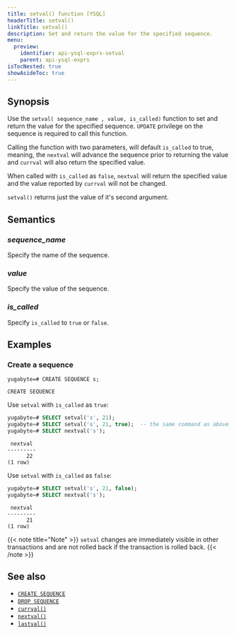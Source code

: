 ```yaml
---
title: setval() function [YSQL]
headerTitle: setval()
linkTitle: setval()
description: Set and return the value for the specified sequence.
menu:
  preview:
    identifier: api-ysql-exprs-setval
    parent: api-ysql-exprs
isTocNested: true
showAsideToc: true
---
```



## Synopsis

Use the `setval( sequence_name , value, is_called)` function to set and return the value for the specified sequence.
`UPDATE` privilege on the sequence is required to call this function.

Calling the function with two parameters, will default `is_called` to true, meaning, the `nextval` will advance the sequence 
prior to returning the value and `currval` will also return the specified value.

When called with `is_called` as `false`, `nextval` will return the specified value and the value reported by `currval` will not be changed.

`setval()` returns just the value of it's second argument.

## Semantics

### _sequence_name_

Specify the name of the sequence.

### _value_

Specify the value of the sequence.

### _is_called_

Specify `is_called` to `true` or `false`.

## Examples

### Create a sequence

```plpgsql
yugabyte=# CREATE SEQUENCE s;
```

```
CREATE SEQUENCE
```

Use `setval` with `is_called` as `true`:
```sql
yugabyte=# SELECT setval('s', 21);
yugabyte=# SELECT setval('s', 21, true);  -- the same command as above
yugabyte=# SELECT nextval('s');
```

```output
 nextval 
---------
      22
(1 row)
```

Use `setval` with `is_called` as `false`:

```sql
yugabyte=# SELECT setval('s', 21, false);
yugabyte=# SELECT nextval('s');
```

```output
 nextval 
---------
      21
(1 row)
```


{{< note title="Note" >}}
`setval` changes are immediately visible in other transactions and are not rolled back if the transaction is rolled back.
{{< /note >}}


## See also

- [`CREATE SEQUENCE`](../../the-sql-language/statements/ddl_create_sequence)
- [`DROP SEQUENCE`](../../the-sql-language/statements/ddl_drop_sequence)
- [`currval()`](../func_currval)
- [`nextval()`](../func_nextval)
- [`lastval()`](../func_lastval)
